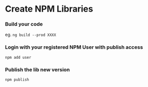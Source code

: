 # Create NPM Libraries

### Build your code
eg. `ng build --prod XXXX`

### Login with your registered NPM User with publish access
`npm add user`

### Publish the lib new version
`npm publish`
